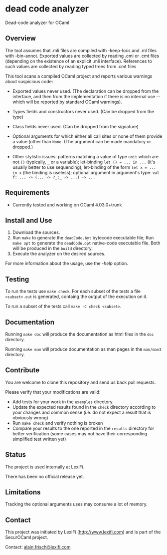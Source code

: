 # dead code analyzer
Dead-code analyzer for OCaml


## Overview

The tool assumes that .mli files are compiled with -keep-locs and .ml
files with -bin-annot.  Exported values are collected by reading .cmi or .cmt
files (depending on the existence of an explicit .mli interface).
References to such values are collected by reading typed trees from .cmt files


This tool scans a compiled OCaml project and reports various warnings
about suspicious code:

 - Exported values never used.
   (The declaration can be dropped from the interface, and then from
   the implementation if there is no internal use -- which will be reported
   by standard OCaml warnings).

 - Types fields and constructors never used. (Can be dropped from the type)

 - Class fields never used. (Can be dropped from the signature)

 - Optional arguments for which either all call sites or none of them
   provide a value (other than `None`. (The argument can be made mandatory or dropped.)

 - Other stylistic issues:  patterns matching a value of type `unit`
   which are not `()` (typically, `_` or a variable);  let-binding
   `let () = ... in ...` (it's usually better to use sequencing);
   let-binding of the form `let x = ... in x` (the binding is useless);
   optional argument in argument's type: `val f: ... -> (... -> ?_:_ -> ...) -> ...`


## Requirements

- Currently tested and working on OCaml 4.03.0+trunk


## Install and Use

1. Download the sources.
2. Run `make` to generate the `deadCode.byt` bytecode executable file;
Run `make opt` to generate the `deadCode.opt` native-code executable file.
Both will be produced in the `build` directory.
3. Execute the analyzer on the desired sources.

For more information about the usage, use the *-help* option.


## Testing

To run the tests use `make check`.
For each subset of the tests a file `<subset>.out` is generated, containg the output
of the execution on it.

To run a subset of the tests call `make -C check <subset>`.


## Documentation

Running `make doc` will produce the documentation as html files in the `doc` directory.

Running `make man` will produce documentation as man pages in the `man/man3` directory.


## Contribute

You are welcome to clone this repository and send us back pull requests.

Please verify that your modifications are valid:
- Add tests for your work in the `examples` directory.
- Update the expected results found in the `check` directory according to your changes
and common sense (i.e. do not expect a result that is obviously wrong)
- Run `make check` and verify nothing is broken
- Compare your results to the one reported in the `results` directory
for better verification (some cases may not have their corresponding simplified test written yet)


## Status

The project is used internally at LexiFi.

There has been no official release yet.


## Limitations

Tracking the optional arguments uses may consume a lot of memory.


## Contact

This project was initiated by LexiFi (http://www.lexifi.com) and is part
of the SecurOCaml project.

Contact: alain.frisch@lexifi.com

